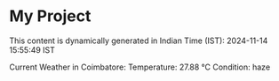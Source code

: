 # My Project

This content is dynamically generated in Indian Time (IST): 2024-11-14 15:55:49 IST


Current Weather in Coimbatore:
Temperature: 27.88 °C
Condition: haze
